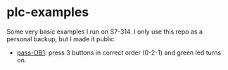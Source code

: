
# plc-examples

Some very basic examples I run on S7-314. I only use this repo as a personal backup, but I made it public.

- [pass-OB1](/blob/main/pass-OB1.stl): press 3 buttons in correct order (0-2-1) and green led turns on.
